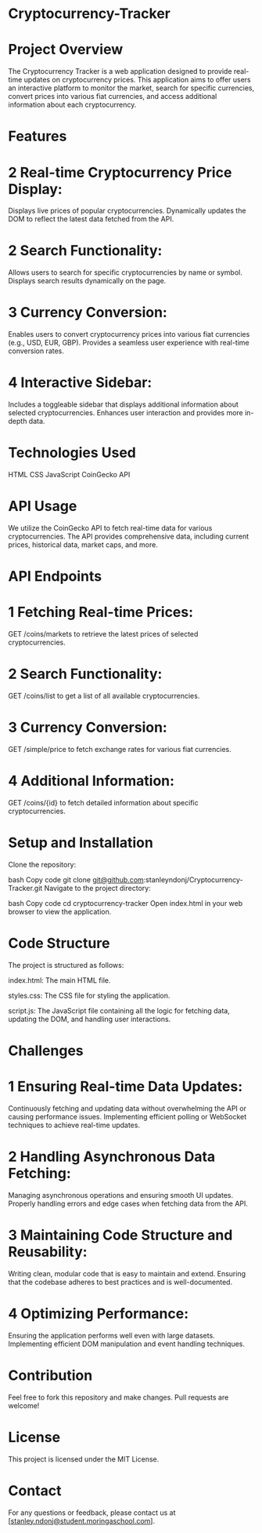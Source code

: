 # Cryptocurrency-Tracker
# Project Overview
The Cryptocurrency Tracker is a web application designed to provide real-time updates on cryptocurrency prices. This application aims to offer users an interactive platform to monitor the market, search for specific currencies, convert prices into various fiat currencies, and access additional information about each cryptocurrency.

# Features
# 2 Real-time Cryptocurrency Price Display:

Displays live prices of popular cryptocurrencies.
Dynamically updates the DOM to reflect the latest data fetched from the API.
# 2 Search Functionality:

Allows users to search for specific cryptocurrencies by name or symbol.
Displays search results dynamically on the page.
# 3 Currency Conversion:

Enables users to convert cryptocurrency prices into various fiat currencies (e.g., USD, EUR, GBP).
Provides a seamless user experience with real-time conversion rates.
# 4 Interactive Sidebar:

Includes a toggleable sidebar that displays additional information about selected cryptocurrencies.
Enhances user interaction and provides more in-depth data.

# Technologies Used
HTML
CSS
JavaScript
CoinGecko API
# API Usage
We utilize the CoinGecko API to fetch real-time data for various cryptocurrencies. The API provides comprehensive data, including current prices, historical data, market caps, and more.

# API Endpoints
# 1 Fetching Real-time Prices:

GET /coins/markets to retrieve the latest prices of selected cryptocurrencies.
# 2 Search Functionality:

GET /coins/list to get a list of all available cryptocurrencies.
# 3 Currency Conversion:

GET /simple/price to fetch exchange rates for various fiat currencies.
# 4 Additional Information:

GET /coins/{id} to fetch detailed information about specific cryptocurrencies.
# Setup and Installation
Clone the repository:

bash
Copy code
git clone git@github.com:stanleyndonj/Cryptocurrency-Tracker.git 
Navigate to the project directory:

bash
Copy code
cd cryptocurrency-tracker
Open index.html in your web browser to view the application.

# Code Structure
The project is structured as follows:

index.html: The main HTML file.

styles.css: The CSS file for styling the application.

script.js: The JavaScript file containing all the logic for fetching data, updating the DOM, and handling user interactions.
# Challenges
# 1 Ensuring Real-time Data Updates:

Continuously fetching and updating data without overwhelming the API or causing performance issues.
Implementing efficient polling or WebSocket techniques to achieve real-time updates.
# 2 Handling Asynchronous Data Fetching:

Managing asynchronous operations and ensuring smooth UI updates.
Properly handling errors and edge cases when fetching data from the API.
# 3 Maintaining Code Structure and Reusability:

Writing clean, modular code that is easy to maintain and extend.
Ensuring that the codebase adheres to best practices and is well-documented.
# 4 Optimizing Performance:

Ensuring the application performs well even with large datasets.
Implementing efficient DOM manipulation and event handling techniques.
# Contribution
Feel free to fork this repository and make changes. Pull requests are welcome!

# License
This project is licensed under the MIT License.

# Contact
For any questions or feedback, please contact us at [stanley.ndonj@student.moringaschool.com].


